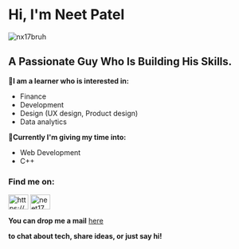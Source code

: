<h1>Hi, I'm Neet Patel</h1>
<p align="left"> <img src="https://komarev.com/ghpvc/?username=nx17bruh&label=Profile%20views&color=0e75b6&style=flat" alt="nx17bruh" /> </p>
<h2>A Passionate Guy Who Is Building His Skills.</h2>

**📍I am a learner who is interested in:**
- Finance
- Development
- Design (UX design, Product design)
- Data analytics

**📍Currently I'm giving my time into:**
- Web Development
- C++

<h3 align="left">Find me on:</h3>
<p align="left">
<a href="https://linkedin.com/in/https://www.linkedin.com/in/neet-patel-239757256" target="blank"><img align="center" src="https://raw.githubusercontent.com/rahuldkjain/github-profile-readme-generator/master/src/images/icons/Social/linked-in-alt.svg" alt="https://www.linkedin.com/in/neet-patel-239757256" height="30" width="40" /></a>
<a href="https://instagram.com/neet17_" target="blank"><img align="center" src="https://raw.githubusercontent.com/rahuldkjain/github-profile-readme-generator/master/src/images/icons/Social/instagram.svg" alt="neet17_" height="30" width="40" /></a>
</p>

**You can drop me a mail** [here](mailto:patel.neet2004@gmail.com)
 
**to chat about tech, share ideas, or just say hi!**<br> 
 


